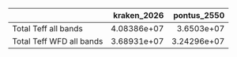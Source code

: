 |                          |   kraken_2026 |   pontus_2550 |
|:-------------------------|--------------:|--------------:|
| Total Teff all bands     |   4.08386e+07 |   3.6503e+07  |
| Total Teff WFD all bands |   3.68931e+07 |   3.24296e+07 |
